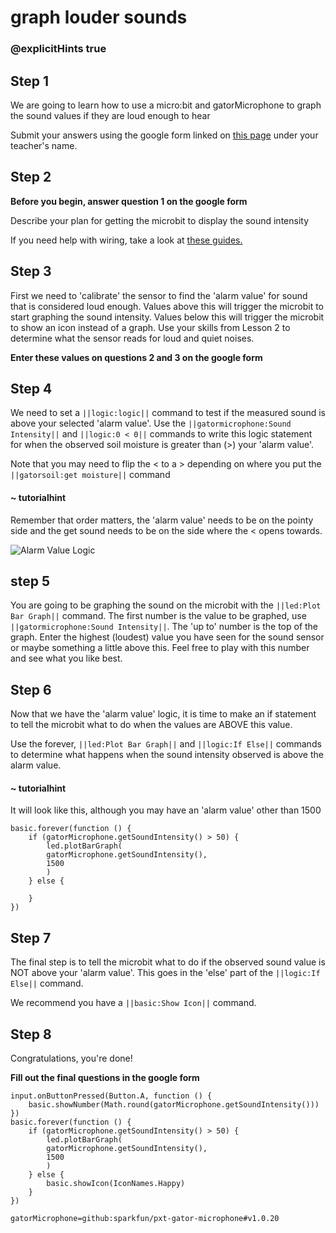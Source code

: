 # graph louder sounds
### @explicitHints true
 
## Step 1
 
We are going to learn how to use a micro:bit and gatorMicrophone to graph the sound values if they are loud enough to hear
 
Submit your answers using the google form linked on [this page](https://schoolwidelabs.github.io/sensor-immersion/assessments/Lesson3/sound_assessment.html) under your teacher's name. 
 
## Step 2
 
**Before you begin, answer question 1 on the google form**
 
Describe your plan for getting the microbit to display the sound intensity
 
If you need help with wiring, take a look at [these guides.](https://docs.google.com/document/d/1KrhVLl_owwXz_xAVbcIEAG9O5N4wdBY3mjd-GX34Bag/edit?usp=sharing)
 
## Step 3
 
First we need to 'calibrate' the sensor to find the 'alarm value' for sound that is considered loud enough. Values above this will trigger the microbit to start graphing the sound intensity. Values below this will trigger the microbit to show an icon instead of a graph. Use your skills from Lesson 2 to determine what the sensor reads for loud and quiet noises. 
 
**Enter these values on questions 2 and 3 on the google form**
 
## Step 4
 
We need to set a ``||logic:logic||`` command to test if the measured sound is above your selected 'alarm value'. Use the ``||gatormicrophone:Sound Intensity||``  and ``||logic:0 < 0||`` commands to write this logic statement for when the observed soil moisture is greater than (>) your 'alarm value'. 
 
Note that you may need to flip the < to a > depending on where you put the ``||gatorsoil:get moisture||`` command
 
#### ~ tutorialhint
Remember that order matters, the 'alarm value' needs to be on the pointy side and the get sound needs to be on the side where the < opens towards. 
 

![Alarm Value Logic](https://schoolwidelabs.github.io/sensor-immersion/images/sound.png)
 
## step 5
 
You are going to be graphing the sound on the microbit with the ``||led:Plot Bar Graph||`` command. The first number is the value to be graphed, use ``||gatormicrophone:Sound Intensity||``. The 'up to' number is the top of the graph. Enter the highest (loudest) value you have seen for the sound sensor or maybe something a little above this. Feel free to play with this number and see what you like best.
 
## Step 6
 
Now that we have the 'alarm value' logic, it is time to make an if statement to tell the microbit what to do when the values are ABOVE this value.
 
Use the forever, ``||led:Plot Bar Graph||`` and ``||logic:If Else||`` commands to determine what happens when the sound intensity observed is above the alarm value.
 
#### ~ tutorialhint
It will look like this, although you may have an 'alarm value' other than 1500
```blocks
basic.forever(function () {
    if (gatorMicrophone.getSoundIntensity() > 50) {
        led.plotBarGraph(
        gatorMicrophone.getSoundIntensity(),
        1500
        )
    } else {
    	
    }
})
```
 
## Step 7
 
The final step is to tell the microbit what to do if the observed sound value is NOT above your 'alarm value'. This goes in the 'else' part of the ``||logic:If Else||`` command. 
 
We recommend you have a ``||basic:Show Icon||`` command.
 
## Step 8
 
Congratulations, you're done!
 
**Fill out the final questions in the google form**
 
```ghost
input.onButtonPressed(Button.A, function () {
    basic.showNumber(Math.round(gatorMicrophone.getSoundIntensity()))
})
basic.forever(function () {
    if (gatorMicrophone.getSoundIntensity() > 50) {
        led.plotBarGraph(
        gatorMicrophone.getSoundIntensity(),
        1500
        )
    } else {
        basic.showIcon(IconNames.Happy)
    }
})
```
 
```package
gatorMicrophone=github:sparkfun/pxt-gator-microphone#v1.0.20
```
